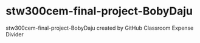 # stw300cem-final-project-BobyDaju
stw300cem-final-project-BobyDaju created by GitHub Classroom
Expense Divider
